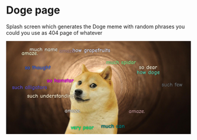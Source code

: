 # Doge page

Splash screen which generates the Doge meme with random phrases you could you use as 404 page of whatever 

![Page eample](asset/example.png?raw=true)
